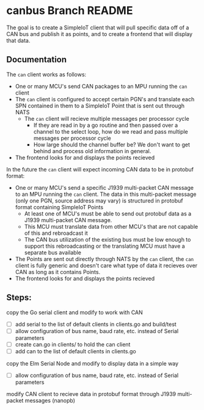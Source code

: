 # canbus Branch README

The goal is to create a SimpleIoT client that will pull specific data off of a CAN bus and publish it as points, and to create a frontend that will display that data.

## Documentation

The `can` client works as follows:
- One or many MCU's send CAN packages to an MPU running the `can` client
- The `can` client is configured to accept certain PGN's and translate each SPN contained in them to a SimpleIoT Point that is sent out through NATS
  - The `can` client will recieve multiple messages per processor cycle
    - If they are read in by a go routine and then passed over a channel to the select loop, how do we read and pass multiple messages per processor cycle
    - How large should the channel buffer be? We don't want to get behind and process old information in general.
- The frontend looks for and displays the points recieved

In the future the `can` client will expect incoming CAN data to be in protobuf format:
- One or many MCU's send a specific J1939 multi-packet CAN message to an MPU running the `can` client. The data in this multi-packet message (only one PGN, source address may vary) is structured in protobuf format containing SimpleIoT Points
  - At least one of MCU's must be able to send out protobuf data as a J1939 multi-packet CAN message.
  - This MCU must translate data from other MCU's that are not capable of this and rebroadcast it
  - The CAN bus utilization of the existing bus must be low enough to support this rebroadcasting or the translating MCU must have a separate bus available
- The Points are sent out directly through NATS by the `can` client, the `can` client is fully generic and doesn't care what type of data it recieves over CAN as long as it contains Points.
- The frontend looks for and displays the points recieved

## Steps:

copy the Go serial client and modify to work with CAN
- [ ] add serial to the list of default clients in clients.go and build/test
- [ ] allow configuration of bus name, baud rate, etc. instead of Serial parameters
- [ ] create can.go in clients/ to hold the can client
- [ ] add can to the list of default clients in clients.go

copy the Elm Serial Node and modify to display data in a simple way
- [ ] allow configuration of bus name, baud rate, etc. instead of Serial parameters

modify CAN client to recieve data in protobuf format through J1939 multi-packet messages (nanopb)
